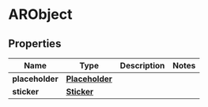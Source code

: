 
# ARObject

## Properties
Name | Type | Description | Notes
------------ | ------------- | ------------- | -------------
**placeholder** | [**Placeholder**](Placeholder.md) |  | 
**sticker** | [**Sticker**](Sticker.md) |  | 



